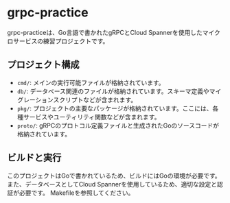 # grpc-practice
grpc-practiceは、Go言語で書かれたgRPCとCloud Spannerを使用したマイクロサービスの練習プロジェクトです。

## プロジェクト構成
- `cmd/`: メインの実行可能ファイルが格納されています。
- `db/`: データベース関連のファイルが格納されています。スキーマ定義やマイグレーションスクリプトなどが含まれます。
- `pkg/`: プロジェクトの主要なパッケージが格納されています。ここには、各種サービスやユーティリティ関数などが含まれます。
- `proto/`: gRPCのプロトコル定義ファイルと生成されたGoのソースコードが格納されています。

## ビルドと実行
このプロジェクトはGoで書かれているため、ビルドにはGoの環境が必要です。また、データベースとしてCloud Spannerを使用しているため、適切な設定と認証が必要です。
Makefileを参照してください。
